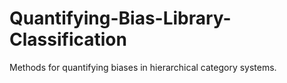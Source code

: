 # Quantifying-Bias-Library-Classification
Methods for quantifying biases in hierarchical category systems.
